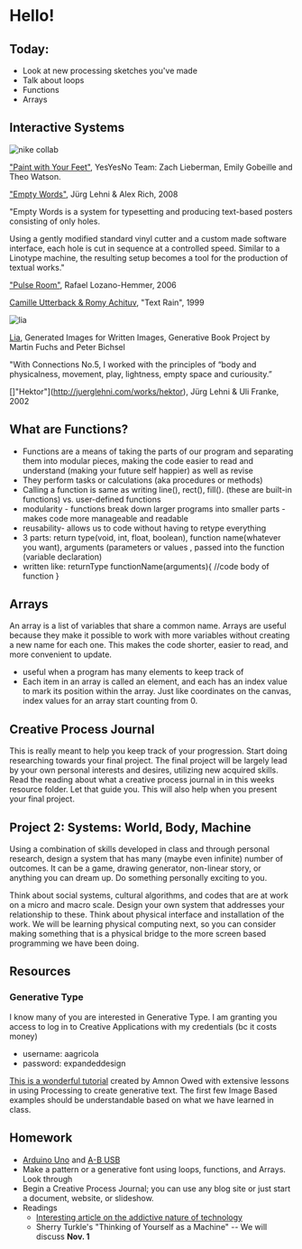 # Hello!

## Today:

- Look at new processing sketches you've made
- Talk about loops
- Functions
- Arrays

## Interactive Systems

![nike collab](https://static1.squarespace.com/static/52f8f4a0e4b0c2f2c1efab46/52f8fff7e4b065f3e46672f6/52f9048fe4b0860643b353ea/1392051360240/nike_paintSelect09.jpg?format=2500w)

["Paint with Your Feet"](http://www.yesyesno.com/nike-collab-paint-with-your-feet/), YesYesNo Team: Zach Lieberman, Emily Gobeille and Theo Watson.

["Empty Words"](http://juerglehni.com/works/empty-words), Jürg Lehni & Alex Rich, 2008

"Empty Words is a system for typesetting and producing text-based posters consisting of only holes.

Using a gently modified standard vinyl cutter and a custom made software interface, each hole is cut in sequence at a controlled speed. Similar to a Linotype machine, the resulting setup becomes a tool for the production of textual works."

["Pulse Room"](http://www.lozano-hemmer.com/pulse_room.php), Rafael Lozano-Hemmer, 2006

[Camille Utterback & Romy Achituv](https://www.youtube.com/watch?v=f_u3sSffS78), "Text Rain", 1999

![lia](http://www.liaworks.com/wp-content/uploads/2011/09/writtenImages_LIA_04.png)

[Lia](http://www.liaworks.com/category/videos/), Generated Images for Written Images,
Generative Book Project by Martin Fuchs and Peter Bichsel

"With Connections No.5, I worked with the principles of “body and physicalness, movement, play, lightness, empty space and curiousity.”

[]"Hektor"](http://juerglehni.com/works/hektor), Jürg Lehni & Uli Franke, 2002

## What are Functions?
- Functions are a means of taking the parts of our program and separating them
into modular pieces, making the code easier to read and understand (making your
future self happier) as well as revise
- They perform tasks or calculations (aka procedures or methods)
- Calling a function is same as writing line(), rect(), fill(). (these are
built-in functions) vs. user-defined functions
- modularity - functions break down larger programs into smaller parts - makes
code more manageable and readable
- reusability- allows us to code without having to retype everything
- 3 parts: return type(void, int, float, boolean), function name(whatever you want), arguments (parameters or values , passed into the function (variable declaration)
- written like:
returnType functionName(arguments){
 //code body of function
}

## Arrays
An array is a list of variables that share a common name. Arrays are useful because they make it possible to work with more
variables without creating a new name for each one. This makes the code shorter, easier to read, and more convenient to
update.
- useful when a program has many elements to keep track of
- Each item in an array is called an element, and each has an index value to mark its position within the array. Just like
coordinates on the canvas, index values for an array start counting from 0.

## Creative Process Journal

This is really meant to help you keep track of your progression. Start doing researching towards your final project. The final project will be largely lead by your own personal interests and desires, utilizing new acquired skills. Read the reading about what a creative process journal in in this weeks resource folder. Let that guide you. This will also help when you present your final project.

## Project 2: Systems: World, Body, Machine

Using a combination of skills developed in class and through personal research, design a system that has many (maybe even infinite) number of outcomes. It can be a game, drawing generator, non-linear story, or anything you can dream up. Do something personally exciting to you.

Think about social systems, cultural algorithms, and codes that are at work on a micro and macro scale. Design your own system that addresses your relationship to these. Think about physical interface and installation of the work. We will be learning physical computing next, so you can consider making something that is a physical bridge to the more screen based programming we have been doing.

## Resources

### Generative Type

I know many of you are interested in Generative Type. I am granting you access to log in to Creative Applications with my credentials (bc it costs money)

- username: aagricola
- password: expandeddesign

[This is a wonderful tutorial](http://www.creativeapplications.net/processing/generative-typography-processing-tutorial/) created by Amnon Owed with extensive lessons in using Processing to create generative text. The first few Image Based examples should be understandable based on what we have learned in class.

## Homework

- [Arduino Uno](https://www.adafruit.com/product/50) and [A-B USB](https://www.adafruit.com/product/62)
- Make a pattern or a generative font using loops, functions, and Arrays. Look through
- Begin a Creative Process Journal; you can use any blog site or just start a document, website, or slideshow.
- Readings
  - [Interesting article on the addictive nature of technology](https://www.theguardian.com/technology/2017/oct/05/smartphone-addiction-silicon-valley-dystopia)
  - Sherry Turkle's "Thinking of Yourself as a Machine" -- We will discuss **Nov. 1** 
